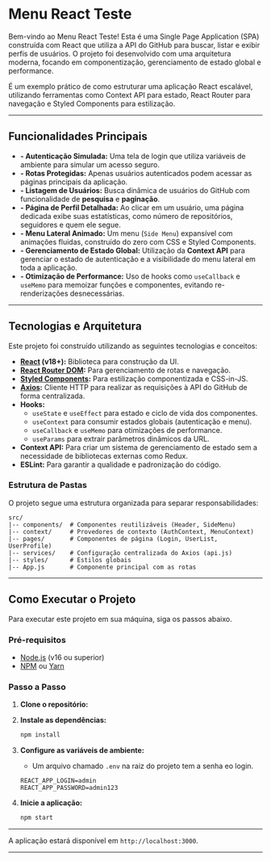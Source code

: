 # Menu React Teste

Bem-vindo ao Menu React Teste! Esta é uma Single Page Application (SPA) construída com React que utiliza a API do GitHub para buscar, listar e exibir perfis de usuários. O projeto foi desenvolvido com uma arquitetura moderna, focando em componentização, gerenciamento de estado global e performance.

É um exemplo prático de como estruturar uma aplicação React escalável, utilizando ferramentas como Context API para estado, React Router para navegação e Styled Components para estilização.

---

## Funcionalidades Principais

- **- Autenticação Simulada:** Uma tela de login que utiliza variáveis de ambiente para simular um acesso seguro.
- **- Rotas Protegidas:** Apenas usuários autenticados podem acessar as páginas principais da aplicação.
- **- Listagem de Usuários:** Busca dinâmica de usuários do GitHub com funcionalidade de **pesquisa** e **paginação**.
- **- Página de Perfil Detalhada:** Ao clicar em um usuário, uma página dedicada exibe suas estatísticas, como número de repositórios, seguidores e quem ele segue.
- **- Menu Lateral Animado:** Um menu (`Side Menu`) expansível com animações fluidas, construído do zero com CSS e Styled Components.
- **- Gerenciamento de Estado Global:** Utilização da **Context API** para gerenciar o estado de autenticação e a visibilidade do menu lateral em toda a aplicação.
- **- Otimização de Performance:** Uso de hooks como `useCallback` e `useMemo` para memoizar funções e componentes, evitando re-renderizações desnecessárias.

---

## Tecnologias e Arquitetura

Este projeto foi construído utilizando as seguintes tecnologias e conceitos:

- **[React](https://reactjs.org/) (v18+):** Biblioteca para construção da UI.
- **[React Router DOM](https://reactrouter.com/):** Para gerenciamento de rotas e navegação.
- **[Styled Components](https://styled-components.com/):** Para estilização componentizada e CSS-in-JS.
- **[Axios](https://axios-http.com/):** Cliente HTTP para realizar as requisições à API do GitHub de forma centralizada.
- **Hooks:**
  - `useState` e `useEffect` para estado e ciclo de vida dos componentes.
  - `useContext` para consumir estados globais (autenticação e menu).
  - `useCallback` e `useMemo` para otimizações de performance.
  - `useParams` para extrair parâmetros dinâmicos da URL.
- **Context API:** Para criar um sistema de gerenciamento de estado sem a necessidade de bibliotecas externas como Redux.
- **ESLint:** Para garantir a qualidade e padronização do código.

### Estrutura de Pastas
O projeto segue uma estrutura organizada para separar responsabilidades:
```
src/
|-- components/  # Componentes reutilizáveis (Header, SideMenu)
|-- context/     # Provedores de contexto (AuthContext, MenuContext)
|-- pages/       # Componentes de página (Login, UserList, UserProfile)
|-- services/    # Configuração centralizada do Axios (api.js)
|-- styles/      # Estilos globais
|-- App.js       # Componente principal com as rotas
```

---

## Como Executar o Projeto

Para executar este projeto em sua máquina, siga os passos abaixo.

### **Pré-requisitos**

- [Node.js](https://nodejs.org/en/) (v16 ou superior)
- [NPM](https://www.npmjs.com/) ou [Yarn](https://yarnpkg.com/)

### **Passo a Passo**

1. **Clone o repositório:**
2. **Instale as dependências:**
   ```bash
   npm install
   ```
3. **Configure as variáveis de ambiente:**
    - Um arquivo chamado `.env` na raiz do projeto tem a senha eo login.
  
     ```env
     REACT_APP_LOGIN=admin
     REACT_APP_PASSWORD=admin123
     ```
4. **Inicie a aplicação:**
   ```bash
   npm start
   ```
   
---
A aplicação estará disponível em `http://localhost:3000`.

---
